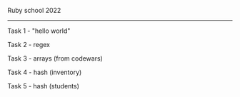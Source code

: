 Ruby school 2022

---

Task 1 - "hello world"

Task 2 - regex

Task 3 - arrays (from codewars)

Task 4 - hash (inventory)

Task 5 - hash (students)